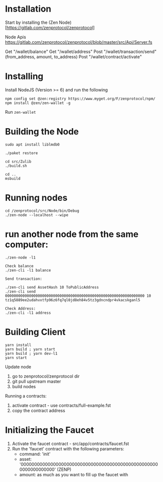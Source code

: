# Installation

Start by installing the (Zen Node)[https://gitlab.com/zenprotocol/zenprotocol]

Node Apis
https://gitlab.com/zenprotocol/zenprotocol/blob/master/src/Api/Server.fs

Get "/wallet/balance"
Get "/wallet/address"
Post "/wallet/transaction/send" (from_address, amount, to_address)
Post "/wallet/contract/activate"

# Installing

Install NodeJS (Version >= 6) and run the following
```
npm config set @zen:registry https://www.myget.org/F/zenprotocol/npm/
npm install @zen/zen-wallet -g
```

Run `zen-wallet`

# Building the Node
```
sudo apt install liblmdb0

./paket restore

cd src/Zulib
./build.sh

cd ..
msbuild
```

# Running nodes
```
cd /zenprotocol/src/Node/bin/Debug
./zen-node --localhost --wipe
```

# run another node from the same computer:
```
./zen-node -l1

Check balance
./zen-cli -l1 balance  

Send transaction:

./zen-cli send AssetHash 10 ToPublicAddress
./zen-cli send 0000000000000000000000000000000000000000000000000000000000000000 10 tz1q5889ee2udahvxtfp96z6fq7ql0jd8eh84v5tz3gdncndpr4vkacskganl5

Check Address:
./zen-cli -l1 address
```


# Building Client

```
yarn install
yarn build ; yarn start
yarn build ; yarn dev-l1
yarn start
```



Update node

1) go to zenprotocol/zenprotocol dir
2) git pull upstream master
3) build nodes



Running a contracts:

1) activate contract - use contracts/full-example.fst
2) copy the contract address



# Initializing the Faucet

1. Activate the faucet contract - src/app/contracts/faucet.fst
2. Run the 'faucet' contract with the following parameters:
   - command: 'init'
   - asset: '0000000000000000000000000000000000000000000000000000000000000000' (ZENP)
   - amount: as much as you want to fill up the faucet with
